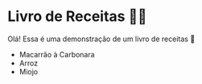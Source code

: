 # Livro de Receitas :woman_cook:

Olá! Essa é uma demonstração de um livro de receitas :wave:

- Macarrão à Carbonara
- Arroz
- Miojo

